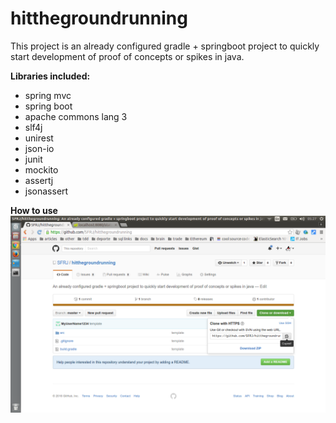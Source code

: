 # hitthegroundrunning
This project is an already configured gradle + springboot project to quickly start development of proof of concepts or spikes in java. 

<b>Libraries included:</b>
<ul>
<li>spring mvc</li>
<li>spring boot</li>
<li>apache commons lang 3</li>
<li>slf4j</li>
<li>unirest</li>
<li>json-io</li>
<li>junit</li>
<li>mockito</li>
<li>assertj</li>
<li>jsonassert</li>
</ul>    

<b>How to use</b>
<img src="docs/img1.png" alt="img1.png" width="700">
